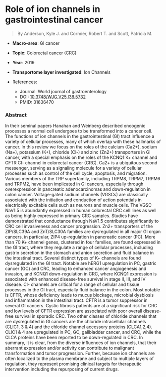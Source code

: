 # Role of ion channels in gastrointestinal cancer

> By Anderson, Kyle J. and Cormier, Robert T. and Scott, Patricia M.

- **Macro-area**: GI cancer
- **Topic**: Colorectal cancer (CRC)
- **Year**: 2019
- **Transportome layer investigated**: Ion Channels

- References:
  - Journal: World journal of gastroenterology
  - DOI: [10.3748/WJG.V25.I38.5732](https://doi.org/10.3748/WJG.V25.I38.5732)
  - PMID: 31636470

### Abstract

In their seminal papers Hanahan and Weinberg described oncogenic processes a normal cell undergoes to be transformed into a cancer cell. The functions of ion channels in the gastrointestinal (GI) tract influence a variety of cellular processes, many of which overlap with these hallmarks of cancer. In this review we focus on the roles of the calcium (Ca2+), sodium (Na+), potassium (K+), chloride (Cl-) and zinc (Zn2+) transporters in GI cancer, with a special emphasis on the roles of the KCNQ1 K+ channel and CFTR Cl- channel in colorectal cancer (CRC). Ca2+ is a ubiquitous second messenger, serving as a signaling molecule for a variety of cellular processes such as control of the cell cycle, apoptosis, and migration. Various members of the TRP superfamily, including TRPM8, TRPM7, TRPM6 and TRPM2, have been implicated in GI cancers, especially through overexpression in pancreatic adenocarcinomas and down-regulation in colon cancer. Voltage-gated sodium channels (VGSCs) are classically associated with the initiation and conduction of action potentials in electrically excitable cells such as neurons and muscle cells. The VGSC NaV1.5 is abundantly expressed in human colorectal CRC cell lines as well as being highly expressed in primary CRC samples. Studies have demonstrated that conductance through NaV1.5 contributes significantly to CRC cell invasiveness and cancer progression. Zn2+ transporters of the ZIP/SLC39A and ZnT/SLC30A families are dysregulated in all major GI organ cancers, in particular, ZIP4 up-regulation in pancreatic cancer (PC). More than 70 K+ channel genes, clustered in four families, are found expressed in the GI tract, where they regulate a range of cellular processes, including gastrin secretion in the stomach and anion secretion and fluid balance in the intestinal tract. Several distinct types of K+ channels are found dysregulated in the GI tract. Notable are hERG1 upregulation in PC, gastric cancer (GC) and CRC, leading to enhanced cancer angiogenesis and invasion, and KCNQ1 down-regulation in CRC, where KCNQ1 expression is associated with enhanced disease-free survival in stage II, III, and IV disease. Cl- channels are critical for a range of cellular and tissue processes in the GI tract, especially fluid balance in the colon. Most notable is CFTR, whose deficiency leads to mucus blockage, microbial dysbiosis and inflammation in the intestinal tract. CFTR is a tumor suppressor in several GI cancers. Cystic fibrosis patients are at a significant risk for CRC and low levels of CFTR expression are associated with poor overall disease-free survival in sporadic CRC. Two other classes of chloride channels that are dysregulated in GI cancers are the chloride intracellular channels (CLIC1, 3 & 4) and the chloride channel accessory proteins (CLCA1,2,4). CLIC1 & 4 are upregulated in PC, GC, gallbladder cancer, and CRC, while the CLCA proteins have been reported to be down-regulated in CRC. In summary, it is clear, from the diverse influences of ion channels, that their aberrant expression and/or activity can contribute to malignant transformation and tumor progression. Further, because ion channels are often localized to the plasma membrane and subject to multiple layers of regulation, they represent promising clinical targets for therapeutic intervention including the repurposing of current drugs.
